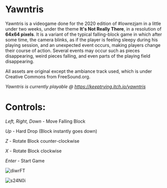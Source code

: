 # Yawntris

Yawntris is a videogame done for the 2020 edition of #lowrezjam in a little under two weeks, under the theme **It's Not Really There**, in a resolution of **64x64 pixels**. It is a variant of the typical falling-block game in which after some time, the camera blinks, as if the player is feeling sleepy during his playing session, and an unexpected event occurs, making players change their course of action. Several events may occur such as pieces disappearing, weird pieces falling, and even parts of the playing field disappearing.

All assets are original except the ambiance track used, which is under Creative Commons from FreeSound.org.

_Yawntris is currently playable @ https://keeptrying.itch.io/yawntris_

# Controls:

_Left, Right, Down_ - Move Falling Block

_Up_ - Hard Drop (Block instantly goes down)

_Z_ - Rotate Block counter-clockwise

_X_ - Rotate Block clockwise

_Enter_ - Start Game


![diwrFT](https://user-images.githubusercontent.com/63672636/110176595-777ee400-7dfb-11eb-89b3-f365fdf0f8e3.png)

![s24N0i](https://user-images.githubusercontent.com/63672636/110176596-78b01100-7dfb-11eb-80b9-db67d1f21d48.png)
